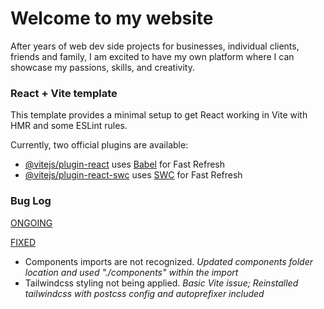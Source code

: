 # Welcome to my website
After years of web dev side projects for businesses, individual clients, friends and family, I am excited to have my own platform where I can showcase my passions, skills, and creativity.


### React + Vite template
This template provides a minimal setup to get React working in Vite with HMR and some ESLint rules.

Currently, two official plugins are available:

- [@vitejs/plugin-react](https://github.com/vitejs/vite-plugin-react/blob/main/packages/plugin-react/README.md) uses [Babel](https://babeljs.io/) for Fast Refresh
- [@vitejs/plugin-react-swc](https://github.com/vitejs/vite-plugin-react-swc) uses [SWC](https://swc.rs/) for Fast Refresh

### Bug Log
<ins>ONGOING</ins>

<ins>FIXED</ins>
- Components imports are not recognized. *Updated components folder location and used "./components" within the import*
- Tailwindcss styling not being applied. *Basic Vite issue; Reinstalled tailwindcss with postcss config and autoprefixer included*
